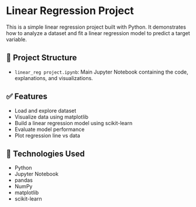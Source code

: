 # Linear Regression Project

This is a simple linear regression project built with Python. It demonstrates how to analyze a dataset and fit a linear regression model to predict a target variable.

## 📁 Project Structure

- `linear_reg project.ipynb`: Main Jupyter Notebook containing the code, explanations, and visualizations.

## ✅ Features

- Load and explore dataset
- Visualize data using matplotlib
- Build a linear regression model using scikit-learn
- Evaluate model performance
- Plot regression line vs data

## 🧰 Technologies Used

- Python
- Jupyter Notebook
- pandas
- NumPy
- matplotlib
- scikit-learn

